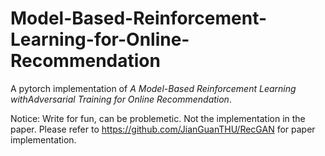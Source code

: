 # Model-Based-Reinforcement-Learning-for-Online-Recommendation
A pytorch implementation of *A Model-Based Reinforcement Learning withAdversarial Training for Online Recommendation*.

Notice: Write for fun, can be problemetic. Not the implementation in the paper. Please refer to https://github.com/JianGuanTHU/RecGAN for paper implementation.
